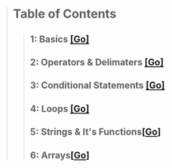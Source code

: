 <!-- <style>
  #table-of-contents {
    background-color: gray;
    padding: 10px;
    border-radius: 10px;
    display:'flex';
    align-items:'center';
    justify-content:'center';
    padding-left:80px;
  }

  #table-of-contents {
    text-align:'center';
    color: white;
    font-size:50px;
    font-weight:400;
  }
h2{
    text-decoration:none;
    color:white;
  }
</style> -->

> # Table of Contents
>> ## 1: Basics [[__Go__]](https://github.com/suryansh076/Pl-SQL_docx/blob/main/Basic/bacis.md)
>>## 2: Operators & Delimaters [[__Go__]](https://github.com/suryansh076/Pl-SQL_docx/blob/main/Basic/bacis.md)
>>## 3: Conditional Statements [[__Go__]](https://github.com/suryansh076/Pl-SQL_docx/blob/main/Conditinals/conditionals.md)
>>## 4: Loops [[__Go__]](https://github.com/suryansh076/Pl-SQL_docx/blob/main/Loops/loops.md)
>>## 5: Strings & It's Functions[[__Go__]](https://github.com/suryansh076/Pl-SQL_docx/blob/main/Strings/strings.md)
>>## 6: Arrays[[__Go__]](https://github.com/suryansh076/Pl-SQL_docx/blob/main/Arrays/array.md)




